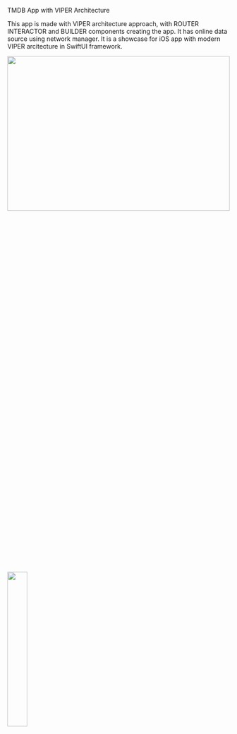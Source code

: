 TMDB App with VIPER Architecture

This app is made with VIPER architecture approach, with ROUTER INTERACTOR and BUILDER components creating the app. It has online data source using network manager. It is a showcase for iOS app with modern VIPER arcitecture in SwiftUI framework.

<img src="https://github.com/user-attachments/assets/092accf2-ab58-43a6-a3f3-643208bb5d06" width="100%" height="30%">
<img src="https://github.com/user-attachments/assets/7baf96d8-8027-4b89-9a3e-b59e1a9c3e9a" width="30%" height="30%">

